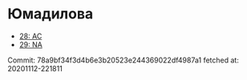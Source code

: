 # Юмадилова
- [28: AC](28.md)
- [29: NA](29.md)

Commit: 78a9bf34f3d4b6e3b20523e244369022df4987a1
 fetched at: 20201112-221811
